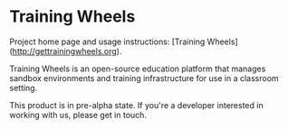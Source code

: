Training Wheels
===============

Project home page and usage instructions: [Training Wheels] (http://gettrainingwheels.org).

Training Wheels is an open-source education platform that manages sandbox environments and training infrastructure for use in a classroom setting.

This product is in pre-alpha state. If you're a developer interested in working with us, please get in touch.
